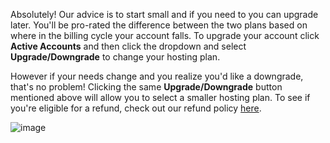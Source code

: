 Absolutely! Our advice is to start small and if you need to you can upgrade later. You'll be pro-rated the difference between the two plans based on where in the billing cycle your account falls. To upgrade your account click **Active Accounts** and then click the dropdown and select **Upgrade/Downgrade** to change your hosting plan.

However if your needs change and you realize you'd like a downgrade, that's no problem! Clicking the same **Upgrade/Downgrade** button mentioned above will allow you to select a smaller hosting plan. To see if you're eligible for a refund, check out our refund policy [here](https://reclaimhosting.com/refund-policy/).


![image](http://i.imgur.com/zHQFz4d.png)

<meta property="st:image" content="http://i.imgur.com/zHQFz4d.png">
